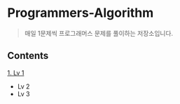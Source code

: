 # Programmers-Algorithm
> 매일 1문제씩 프로그래머스 문제를 풀이하는 저장소입니다. 

## Contents 
[1. Lv 1](https://github.com/seongahshin/Programmers-Algorithm/tree/main/Lv.%201)
+ Lv 2
+ Lv 3
